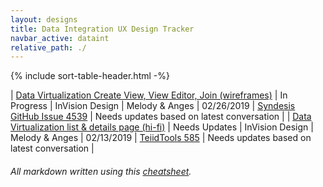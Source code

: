 ```yaml
---
layout: designs
title: Data Integration UX Design Tracker
navbar_active: dataint
relative_path: ./
---
```


{% include sort-table-header.html -%}

| [Data Virtualization Create View, View Editor, Join (wireframes)]() | In Progress | InVision Design | Melody & Anges | 02/26/2019  | [Syndesis GitHub Issue 4539](https://github.com/syndesisio/syndesis/issues/4539) | Needs updates based on latest conversation |
| [Data Virtualization list & details page (hi-fi)]() | Needs Updates | InVision Design | Melody & Anges | 02/13/2019  | [TeiidTools 585](https://issues.jboss.org/browse/TEIIDTOOLS-585) | Needs updates based on latest conversation |



###### All markdown written using this [cheatsheet](https://github.com/adam-p/markdown-here/wiki/Markdown-Cheatsheet).

